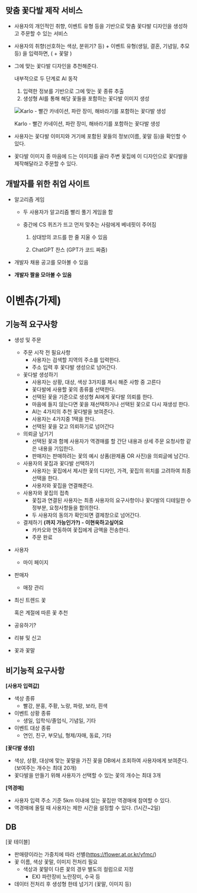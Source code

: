 ## 맞춤 꽃다발 제작 서비스

- 사용자의 개인적인 취향, 이벤트 유형 등을 기반으로 맞춤 꽃다발 디자인을 생성하고 주문할 수 있는 서비스

- 사용자의 취향(선호하는 색상, 분위기? 등) + 이벤트 유형(생일, 결혼, 기념일, 추모 등) 을 입력하면, ( + 꽃말 )
- 그에 맞는 꽃다발 디자인을 추천해준다.
    
    내부적으로 두 단계로 AI 동작
    
    1. 입력한 정보를 기반으로 그에 맞는 꽃 종류 추출
    2. 생성형 AI를 통해 해당 꽃들을 포함하는 꽃다발 이미지 생성
    
    ![Karlo - 빨간 카네이션, 파란 장미, 해바라기를 포함하는 꽃다발 생성](/uploads/d987648c98eefb71a7e1994bf827913e/image.png)
    
    Karlo - 빨간 카네이션, 파란 장미, 해바라기를 포함하는 꽃다발 생성
    
- 사용자는 꽃다발 이미지와 거기에 포함된 꽃들의 정보(이름, 꽃말 등)을 확인할 수 있다.
- 꽃다발 이미지 중 마음에 드는 이미지를 골라 
주변 꽃집에 이 디자인으로 꽃다발을 제작해달라고 주문할 수 있다.


## 개발자를 위한 취업 사이트

- 알고리즘 게임
    - 두 사용자가 알고리즘 빨리 풀기 게임을 함
    - 중간에 CS 퀴즈가 뜨고 먼저 맞추는 사람에게 베네핏이 주어짐
        
        1. 상대방의 코드를 한 줄 지울 수 있음 
        
        2. ChatGPT 찬스 (GPT가 코드 짜줌)
        

- 개발자 채용 공고를 모아볼 수 있음
- **개발자 짤을 모아볼 수 있음**


# 이벤츄(가제)

## 기능적 요구사항

- 생성 및 주문
    - 주문 시작 전 필요사항
        - 사용자는 검색할 지역의 주소를 입력한다.
        - 주소 입력 후 꽃다발 생성으로 넘어간다.
    - 꽃다발 생성하기
        - 사용자는 상황, 대상, 색상 3가지를  제시 해준 사항 중  고른다
        - 꽃다발에 사용할 꽃의 종류를 선택한다.
        - 선택된 꽃을 기준으로 생성형 AI에게 꽃다발 의뢰를 한다.
        - 마음에 들지 않는다면 꽃을 재선택하거나 선택된 꽃으로 다시 재생성 한다.
        - AI는 4가지의 추천 꽃다발을 보여준다.
        - 사용자는 4가지중 1택을 한다.
        - 선택된 꽃을 갖고 의뢰하기로 넘어간다
    - 의뢰글 남기기
        - 선택된 꽃과 함께 사용자가 역경매를 할 간단 내용과 상세 주문 요청사항 같은 내용을 기입한다.
        - 판매자는 판매하려는 꽃의 예시 상품(완제품 OR 사진)을 의뢰글에 남긴다.
    - 사용자의 꽃집과 꽃다발 선택하기
        - 사용자는 꽃집에서 제시한 꽃의 디자인, 가격, 꽃집의 위치를 고려하여 최종 선택을 한다.
        - 사용자와 꽃집을 연결해준다.
    - 사용자와 꽃집의 접촉
        - 꽃집과 연결된 사용자는 최종 사용자의 요구사항이나 꽃다발의 디테일한 수정부분, 요청사항들을 합의한다.
        - 두 사용자의 동의가 확인되면 결제창으로 넘어간다.
    - 결제하기 **(까지 가능인가?) - 이현욱하고싶어요**
        - 카카오와 연동하여 꽃집에게 금액을 전송한다.
        - 주문 완료
- 사용자
    - 마이 페이지
- 판매자
    - 매장 관리
- 최신 트렌드 꽃
    
    혹은 계절에 따른 꽃 추천
    
- 공유하기?
- 리뷰 및 신고
- 꽃과 꽃말

## 비기능적 요구사항

**[사용자 입력값]**

- 색상 종류
    - 빨강, 분홍, 주황, 노랑, 파랑, 보라, 흰색
- 이벤트 상황 종류
    - 생일, 입학식/졸업식, 기념일, 기타
- 이벤트 대상 종류
    - 연인, 친구, 부모님, 형제/자매, 동료, 기타

**[꽃다발 생성]**

- 색상, 상황, 대상에 맞는 꽃말을 가진 꽃을 DB에서 조회하여 사용자에게 보여준다. (보여주는 개수는 최대 20개)
- 꽃다발을 만들기 위해 사용자가 선택할 수 있는 꽃의 개수는 최대 3개

**[역경매]**

- 사용자 입력 주소 기준 5km 이내에 있는 꽃집만 역경매에 참여할 수 있다.
- 역경매에 올릴 때 사용자는 제한 시간을 설정할 수 있다. (1시간~2일)

## DB

[꽃 테이블] 

- 판매량이라는 가중치에 따라 선별(https://flower.at.or.kr/yfmc/)
- 꽃 이름, 색상 꽃말, 이미지 전처리 필요
    - 색상과 꽃말이 다른 꽃의 경우 별도의 컬럼으로 지정
        - EX) 파란장비 노란장미, 수국 등
- 데이터 전처리 후 생성형 한테 넘기기 (꽃말, 이미지 등)